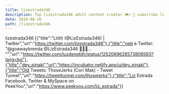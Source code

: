 ```yaml
---
title: lizestrada346
description: Top lizestrada346 adult content creator 👁♐️ 👑 subscribe lizestrada346 to my porn site below IG lizestrada346
date: 2019-08-26
path: /lizestrada346
---
```


lizestrada346
[{"title":"Lilith (@LizEstrada346) | Twitter","url":"https://twitter.com/lizestrada346"},{"title":"neb   в Twitter: \"@goawaybrenda @LizEstrada346 🥺🥺🥺… \"","url":"https://twitter.com/luzdeneblh/status/1252089628573806593?lang=bg"},{"title":"dey_pinaki","url":"https://incubator.netlify.app/u/dey_pinaki"},{"title":"Old Tweets: ThoseJerks (Cori Mak) - Tweet Tunnel","url":"https://tweettunnel.com/thosejerks"},{"title":"Liz Estrada Facebook, Twitter & MySpace on PeekYou","url":"https://www.peekyou.com/liz_estrada"}]

